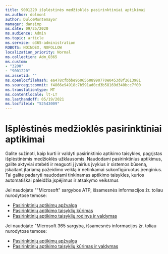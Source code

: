 ```yaml
---
title: 9001220 išplėstinės medžioklės pasirinktiniai aptikimai
ms.author: dolmont
author: DulceMontemayor
manager: dansimp
ms.date: 09/25/2020
ms.audience: Admin
ms.topic: article
ms.service: o365-administration
ROBOTS: NOINDEX, NOFOLLOW
localization_priority: Normal
ms.collection: Adm_O365
ms.custom:
- "3200"
- "9001220"
ms.assetid: ''
ms.openlocfilehash: ea478cfbbbe96065608990770e0453d8f2613981
ms.sourcegitcommit: f4866e94918c7b591ad0cd3b58169d340bcc7f00
ms.translationtype: MT
ms.contentlocale: lt-LT
ms.lasthandoff: 05/19/2021
ms.locfileid: "52543009"
---
```

# <a name="advanced-hunting-custom-detections"></a>Išplėstinės medžioklės pasirinktiniai aptikimai

Galite sužinoti, kaip kurti ir valdyti pasirinktinio aptikimo taisykles, pagrįstas išplėstinėmis medžioklės užklausomis. Naudodami pasirinktinius aptikimus, galite aktyviai stebėti ir reaguoti į įvairius įvykius ir sistemos būseną, įskaitant įtariamą pažeidimo veiklą ir netinkamai sukonfigūruotus įrenginius. Tai galite padaryti naudodami tinkinamas aptikimo taisykles, kurios automatiškai paleidžia įspėjimus ir atsakymo veiksmus
  
Jei naudojate ""Microsoft" sargybos ATP, išsamesnės informacijos žr. toliau nurodytose temose: 
- [Pasirinktinių aptikimų apžvalga](/windows/security/threat-protection/microsoft-defender-atp/overview-custom-detections)
- [Pasirinktinių aptikimo taisyklių kūrimas](/windows/security/threat-protection/microsoft-defender-atp/custom-detection-rules)
- [Pasirinktinių aptikimo taisyklių rodinys ir valdymas](/windows/security/threat-protection/microsoft-defender-atp/custom-detections-manage)

Jei naudojate "Microsoft 365 sargybą, išsamesnės informacijos žr. toliau nurodytose temose: 
- [Pasirinktinių aptikimų apžvalga](/microsoft-365/security/mtp/custom-detections-overview)
- [Pasirinktinių aptikimo taisyklių kūrimas ir valdymas](/microsoft-365/security/mtp/custom-detection-rules)
